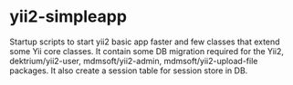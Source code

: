 yii2-simpleapp
===========

Startup scripts to start yii2 basic app faster and few classes that extend some Yii core classes.
It contain some DB migration required for the Yii2, dektrium/yii2-user, mdmsoft/yii2-admin, mdmsoft/yii2-upload-file packages.
It also create a session table for session store in DB.
